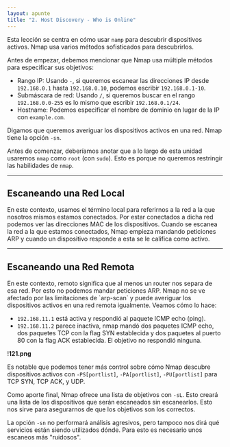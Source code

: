 ```yaml
---
layout: apunte
title: "2. Host Discovery - Who is Online"
---
```


Esta lección se centra en cómo usar `namp` para descubrir dispositivos activos. Nmap usa varios métodos sofisticados para descubrirlos.

Antes de empezar, debemos mencionar que Nmap usa múltiple métodos para especificar sus objetivos:

- Rango IP: Usando `-`, si queremos escanear las direcciones IP desde `192.168.0.1` hasta `192.168.0.10`, podemos escribir `192.168.0.1-10`.
- Submáscara de red: Usando `/`, si queremos buscar en el rango `192.168.0.0-255` es lo mismo que escribir `192.168.0.1/24`.
- Hostname: Podemos especificar el nombre de dominio en lugar de la IP con `example.com`.

Digamos que queremos averiguar los dispositivos activos en una red. Nmap tiene la opción `-sn`. 

Antes de comenzar, deberíamos anotar que a lo largo de esta unidad usaremos `nmap` como `root` (con `sudo`). Esto es porque no queremos restringir las habilidades de `nmap`.

------------
<h2>Escaneando una Red Local</h2>
En este contexto, usamos el término local para referirnos a la red a la que nosotros mismos estamos conectados. Por estar conectados a dicha red podemos ver las direcciones MAC de los dispositivos. Cuando se escanea la red a la que estamos conectados, Nmap empieza mandando peticiones ARP y cuando un dispositivo responde a esta se le califica como activo.

---------------
<h2>Escaneando una Red Remota</h2>
En este contexto, remoto significa que al menos un router nos separa de esa red. Por esto no podemos mandar peticiones ARP. Nmap no se ve afectado por las limitaciones de `arp-scan` y puede averiguar los dispositivos activos en una red remota igualmente. Veamos cómo lo hace:

- `192.168.11.1` está activa y respondió al paquete ICMP echo (ping).
- `192.168.11.2` parece inactiva, nmap mandó dos paquetes ICMP echo, dos paquetes TCP con la flag SYN establecida y dos paquetes al puerto 80 con la flag ACK establecida. El objetivo no respondió ninguna.

!**121.png**

Es notable que podemos tener más control sobre cómo Nmap descubre dispositivos activos con `-PS[portlist]`, `-PA[portlist]`, `-PU[portlist]` para TCP SYN, TCP ACK, y UDP.

Como aporte final, Nmap ofrece una lista de objetivos con `-sL`. Esto creará una lista de los dispositivos que serán escaneados sin escanearlos. Esto nos sirve para asegurarnos de que los objetivos son los correctos.

La opción `-sn` no performará análisis agresivos, pero tampoco nos dirá qué servicios están siendo utilizados dónde. Para esto es necesario unos escaneos más "ruidosos".